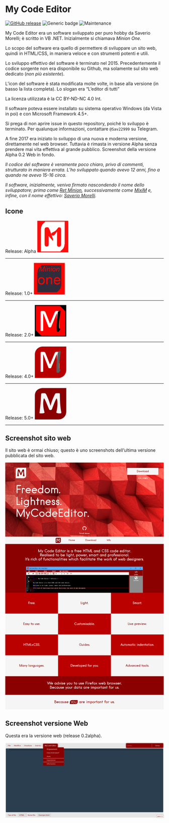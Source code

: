 # My Code Editor
[![GitHub release](https://img.shields.io/github/release/Sav22999/mycodeeditor.svg)](https://github.com/Sav22999/mycodeeditor/releases/) ![Generic badge](https://img.shields.io/badge/license-CC%20BY─ND─NC%204.0-black.svg) ![Maintenance](https://img.shields.io/badge/Maintained%3F-no-red.svg)

My Code Editor era un software sviluppato per puro hobby da Saverio Morelli; è scritto in VB .NET. Inizialmente si chiamava *Minion One*.

Lo scopo del software era quello di permettere di sviluppare un sito web, quindi in HTML/CSS, in maniera veloce e con strumenti potenti e utili.

Lo sviluppo effettivo del software è terminato nel 2015. Precedentemente il codice sorgente non era disponibile su Github, ma solamente sul sito web dedicato (*non più esistente*).

L’icon del software è stata modificata molte volte, in base alla versione (in basso la lista completa). Lo slogan era “L’editor di tutti”

La licenza utilizzata è la CC BY-ND-NC 4.0 Int.

Il software poteva essere installato su sistema operativo Windows (da Vista in poi)  e con Microsoft Framework 4.5+.

Si prega di non aprire issue in questo repository, poiché lo sviluppo è terminato. Per qualunque informazioni, contattare `@Sav22999` su Telegram.

A fine 2017 era iniziato lo sviluppo di una nuova e moderna versione, direttamente nel web browser. Tuttavia è rimasta in versione Alpha senza prendere mai vita effettiva al grande pubblico. Screenshot della versione Alpha 0.2 Web in fondo.

*Il codice del software è veramente poco chiaro, privo di commenti, strutturato in maniera errata. L’ho sviluppato quando avevo 12 anni, fino a quando ne avevo 15-16 circa.*

*Il software, inizialmente, veniva firmato nascondendo il nome dello sviluppatore; prima come <u>Ret Minion</u>, successivamente come <u>MixiM</u> e, infine, con il nome effettivo: <u>Saverio Morelli</u>.*

## Icone

Release: Alpha <img src="icons/0.png" width="100px"></img>

-----------------------
Release: 1.0+ <img src="icons/1.png" width="100px"></img>

-----------------------
Release: 2.0+ <img src="icons/2.png" width="100px"></img>

-----------------------
Release: 4.0+ <img src="icons/4.png" width="100px"></img>

-----------------------
Release: 5.0+ <img src="icons/5.png" width="100px"></img>

-----------------------

## Screenshot sito web

Il sito web è ormai chiuso; questo è uno screenshots dell’ultima versione pubblicata del sito web.

<img src="screenshots/website.jpg" width="800px"></img>

## Screenshot versione Web

Questa era la versione web (release 0.2alpha).

<img src="screenshots/web_version.png" width="800px"></img>
